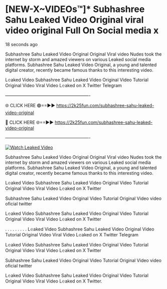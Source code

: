# [NEW-X~VIDEOs™]* Subhashree Sahu Leaked Video Original viral video original Full On Social media x

18 seconds ago

Subhashree Sahu Leaked Video Original Original Viral video Nudes took the internet by storm and amazed viewers on various Leaked social media platforms. Subhashree Sahu Leaked Video Original, a young and talented digital creator, recently became famous thanks to this interesting video.

L𝚎aked Video Subhashree Sahu Leaked Video Original Video Tutorial Original Video Viral Video L𝚎aked on X Twitter Telegram

———————————————————-

🌐 CLICK HERE 🟢==►► https://2k25fun.com/subhashree-sahu-leaked-video-original

🔴 CLICK HERE 🌐==►► https://2k25fun.com/subhashree-sahu-leaked-video-original

———————————————————-

[![Watch Leaked Video](https://miro.medium.com/v2/resize:fit:828/format:webp/1*cilzJN44JGOrTw9NJCrNHA.gif "Watch Leaked Video")](https://2k25fun.com/subhashree-sahu-leaked-video-original)

Subhashree Sahu Leaked Video Original Original Viral video Nudes took the internet by storm and amazed viewers on various Leaked social media platforms. Subhashree Sahu Leaked Video Original, a young and talented digital creator, recently became famous thanks to this interesting video.

L𝚎aked Video Subhashree Sahu Leaked Video Original Video Tutorial Original Video Viral Video L𝚎aked on X Twitter

Subhashree Sahu Leaked Video Original Video Tutorial Original Video video oficial twitter

L𝚎aked Video Subhashree Sahu Leaked Video Original Video Tutorial Original Video Viral Video L𝚎aked on X Twitter

. . . . . . . . . L𝚎aked Video Subhashree Sahu Leaked Video Original Video Tutorial Original Video Viral Video L𝚎aked on X Twitter Telegram

L𝚎aked Video Subhashree Sahu Leaked Video Original Video Tutorial Original Video Viral Video L𝚎aked on X Twitter

Subhashree Sahu Leaked Video Original Video Tutorial Original Video video oficial twitter

L𝚎aked Video Subhashree Sahu Leaked Video Original Video Tutorial Original Video Viral Video L𝚎aked on X Twitter.